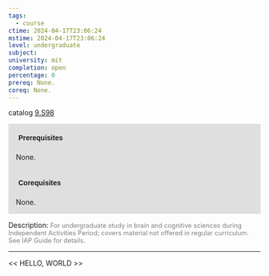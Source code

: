 ```yaml
---
tags:
  - course
ctime: 2024-04-17T23:06:24
mstime: 2024-04-17T23:06:24
level: undergraduate
subject: 
university: mit
completion: open
percentage: 0
prereq: None.
coreq: None.
---
```


catalog [9.S98](http://student.mit.edu/catalog/m9b.html#9.S98)

<span style="display: block; padding: 15px; background-color: rgb(100, 100, 100, 0.2);"><font id="m_prereq3851_0" style="display: block; font-family: Arial, sans-serif; font-weight: bold; padding: 5px">Prerequisites</font><br><span id="prereq3851_0">None.</span></span>
<span style="display: block; padding: 15px; background-color: rgb(100, 100, 100, 0.2);"><font id="m_coreq3851_0" style="display: block; font-family: Arial, sans-serif; font-weight: bold; padding: 5px">Corequisites</font><br><span id="coreq3851_0">None.</span></span>

<font style="">Description:</font>
<font style="color: grey; font-size: 0.8rem;">For undergraduate study in brain and cognitive sciences during Independent Activities Period; covers material not offered in regular curriculum. See IAP Guide for details.</font>



---

<< HELLO, WORLD >>
